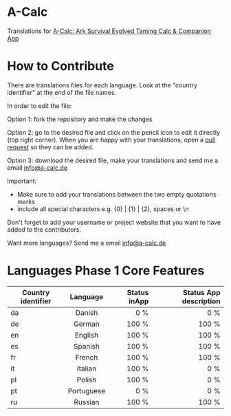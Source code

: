 # A-Calc
Translations for [A-Calc: Ark Survival Evolved Taming Calc &amp; Companion App](http://www.a-calc.de)

# How to Contribute
There are translations files for each language. Look at the "country identifier" at the end of the file names.


In order to edit the file:

Option 1: fork the repository and make the changes

Option 2: go to the desired file and click on the pencil icon to edit it directly (top right corner).
When you are happy with your translations, open a [pull request](https://help.github.com/articles/using-pull-requests/) so they can be added.

Option 3: download the desired file, make your translations and send me a email info@a-calc.de

Important:
* Make sure to add your translations between the two empty quotations marks
* include all special characters e.g. {0} | {1} | {2}, spaces or \n

Don't forget to add your username or project website that you want to have added to the contributors.

Want more languages? Send me a email info@a-calc.de


# Languages Phase 1 Core Features
| Country identifier  | Language           | Status inApp | Status App description  |
| ------------- |:-------------:| -----:| -----:|
| da      | Danish | 0 % | 0 % |
| de      | German | 100 % | 100 % |
| en      | English      |   100 % | 100 % |
| es | Spanish      |    100 % | 100 % |
| fr | French      |    100 % | 100 % |
| it | Italian      |    100 % | 0 % |
| pl | Polish      |    100 % | 0 % |
| pt | Portuguese      |    0 % | 0 % |
| ru | Russian      |    100 % | 100 % |
